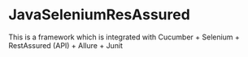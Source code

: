 # JavaSeleniumResAssured
This is a framework which is integrated with Cucumber + Selenium + RestAssured (API) + Allure + Junit
